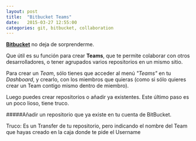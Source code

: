 ```yaml
---
layout: post
title:  "Bitbucket Teams"
date:   2015-03-27 12:55:00
categories: git, bitbucket, collaboration
---
```


[**Bitbucket**](http://www.bitbucket.org) no deja de sorprenderme.

Que &uacute;til es su funci&oacute;n para crear **Teams**, que te permite colaborar con otros desarrolladores, o tener agrupados varios repositorios en un mismo sitio.

Para crear un *Team*, s&oacute;lo tienes que acceder al men&uacute; *"Teams"* en tu *Dashboard*, y crearlo, con los miembros que quieras (como si s&oacute;lo quieres crear un Team contigo mismo dentro de miembro).

Luego puedes crear repositorios o añadir ya existentes. Este &uacute;ltimo paso es un poco lioso, tiene truco.

#####Añadir un repositorio que ya existe en tu cuenta de BitBucket.

Truco: Es un Transfer de tu repositorio, pero indicando el nombre del Team que hayas creado en la caja donde te pide el Username
